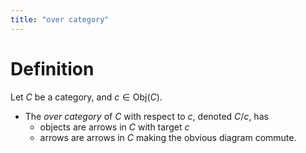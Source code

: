 ```yaml
---
title: "over category"
---
```


# Definition
Let $C$ be a category, and $c\in \text{Obj}(C)$.
- The *over category* of $C$ with respect to $c$, denoted $C/c$, has
	- objects are arrows in $C$ with target $c$
	- arrows are arrows in $C$ making the obvious diagram commute.